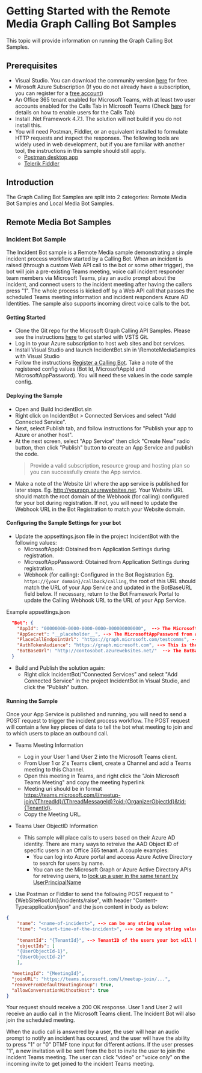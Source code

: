 # Getting Started with the Remote Media Graph Calling Bot Samples

This topic will provide information on running the Graph Calling Bot Samples.

## Prerequisites

* Visual Studio. You can download the community version [here](http://www.visualstudio.com) for free.
* Mirosoft Azure Subscription (If you do not already have a subscription, you can register for a <a href="https://azure.microsoft.com/en-us/free/" target="_blank">free account</a>)
* An Office 365 tenant enabled for Microsoft Teams, with at least two user accounts enabled for the Calls Tab in Microsoft Teams (Check [here](https://docs.microsoft.com/en-us/microsoftteams/configuring-teams-calling-quickstartguide) for details on how to enable users for the Calls Tab)
* Install .Net Framework 4.7.1.  The solution will not build if you do not install this.
* You will need Postman, Fiddler, or an equivalent installed to formulate HTTP requests and inspect the responses.  The following tools are widely used in web development, but if you are familiar with another tool, the instructions in this sample should still apply.
    + [Postman desktop app](https://www.getpostman.com/)
    + [Telerik Fiddler](http://www.telerik.com/fiddler)

## Introduction

The Graph Calling Bot Samples are split into 2 categories: Remote Media Bot Samples and Local Media Bot Samples.

## Remote Media Bot Samples

### Incident Bot Sample

The Incident Bot sample is a Remote Media sample demonstrating a simple incident process workflow started by a Calling Bot.  When an incident is raised (through a custom Web API call to the bot or some other trigger), the bot will join a pre-existing Teams meeting, voice call incident responder team members via Microsoft Teams, play an audio prompt about the incident, and connect users to the incident meeting after having the callers press "1". The whole process is kicked off by a Web API call that passes the scheduled Teams meeting information and incident responders Azure AD Identities. The sample also supports incoming direct voice calls to the bot.

#### Getting Started

* Clone the Git repo for the Microsoft Graph Calling API Samples. Please see the instructions [here](https://docs.microsoft.com/en-us/vsts/git/tutorial/clone?view=vsts&tabs=visual-studio) to get started with VSTS Git. 
* Log in to your Azure subscription to host web sites and bot services. 
* Install Visual Studio and launch IncidentBot.sln in <Repository>\RemoteMediaSamples with Visual Studio
* Follow the instructions [Register a Calling Bot](https://microsoftgraph.github.io/microsoft-graph-comms-samples/docs/articles/calls/register-calling-bot.html). Take a note of the registered config values (Bot Id, MicrosoftAppId and MicrosoftAppPassword). You will need these values in the code sample config.

#### Deploying the Sample

* Open and Build IncidentBot.sln
* Right click on IncidentBot > Connected Services and select "Add Connected Service".
* Next, select Publish tab, and follow instructions for "Publish your app to Azure or another host".
* At the next screen, select "App Service" then click "Create New" radio button, then click "Publish" button to create an App Service and publish the code.
    >Provide a valid subscription, resource group and hosting plan so you can successfully create the App service. 
* Make a note of the Website Url where the app service is published for later steps. Eg. http://yourapp.azurewebsites.net.  Your Website URL should match the root domain of the Webhook (for calling) configured for your bot during registration.  If not, you will need to update the Webhook URL in the Bot Registration to match your Website domain.

#### Configuring the Sample Settings for your bot

* Update the appsettings.json file in the project IncidentBot with the following values:
    * MicrosoftAppId: Obtained from Application Settings during registration. 
    * MicrosoftAppPassword: Obtained from Application Settings during registration. 
    * Webhook (for calling): Configured in the Bot Registration Eg. `https://{your domain}/callback/calling`, the root of this URL should match the URL of your App Service and updated in the BotBaseURL field below.  If necessary, return to the Bot Framework Portal to update the Calling Webhook URL to the URL of your App Service.

Example appsettings.json
```json
  "Bot": {
    "AppId": "00000000-0000-0000-0000-000000000000",  --> The MicrosoftAppId/BotId from above
    "AppSecret": "__placeholder__", --> The MicrosoftAppPassword from above
    "PlaceCallEndpointUrl": "https://graph.microsoft.com/testcomms", --> This is the Microosft Graph entry point. Please keep the default value without any changes.
    "AuthTokenAudience": "https://graph.microsoft.com", --> This is the Microosft Graph entry point. Please keep the default value without any changes.
    "BotBaseUrl": "http://contosobot.azurewebsites.net/"  --> The BotBaseUrl is where the App Service is published
  }
```
* Build and Publish the solution again: 
    * Right click IncidentBot/"Connected Services" and select "Add Connected Service" in the project IncidentBot in Visual Studio, and click the "Publish" button.


#### Running the Sample 

Once your App Service is published and running, you will need to send a POST request to trigger the incident process workflow.  The POST request will contain a few key pieces of data to tell the bot what meeting to join and to which users to place an outbound call.

* Teams Meeting Information

    * Log in your User 1 and User 2 into the Microsoft Teams client.
    * From User 1 or 2's Teams client, create a Channel and add a Teams meeting to this Channel. 
    * Open this meeting in Teams, and right click the "Join Microsoft Teams Meeting" and copy the meeting hyperlink
    * Meeting uri should be in format https://teams.microsoft.com/l/meetup-join/{ThreadId}/{ThreadMessageId}?oid:{OrganizerObjectId}&tid:{TenantId}. 
    * Copy the Meeting URL. 

* Teams User ObjectID Information

    * This sample will place calls to users based on their Azure AD identity.  There are many ways to retreive the AAD Object ID of specific users in an Office 365 tenant.  A couple examples:
        * You can log into Azure portal and access Azure Active Directory to search for users by name.
        * You can use the Microsoft Graph or Azure Active Directory APIs for retreving users, to [look up a user in the same tenant by UserPrincipalName](https://developer.microsoft.com/en-us/graph/docs/api-reference/beta/api/user_get)

* Use Postman or Fiddler to send the following POST request to "\{WebSiteRootUri\}/incidents/raise", with header "Content-Type:application/json" and the json content in body as below:

```json
{
	"name": "<name-of-incident>", --> can be any string value
	"time": "<start-time-of-the-incident>", --> can be any string value
  
	"tenantId": "{TenantId}", --> TenantID of the users your bot will be calling
	"objectIds": [
	"{UserObjectId-1}",
	"{UserObjectId-2}"
	],

  "meetingId": "{MeetingId}",
  "joinURL": "https://teams.microsoft.com/l/meetup-join/...",
  "removeFromDefaultRoutingGroup": true,
  "allowConversationWithoutHost": true
}
```

Your request should receive a 200 OK response.  User 1 and User 2 will receive an audio call in the Microsoft Teams client.  The Incident Bot will also join the scheduled meeting.

When the audio call is answered by a user, the user will hear an audio prompt to notify an incident has occured, and the user will have the ability to press "1" or "0" DTMF tone input for different actions. If the user presses "1", a new invitation will be sent from the bot to invite the user to join the incident Teams meeting.  The user can click "video" or "voice only" on the incoming invite to get joined to the incident Teams meeting.
